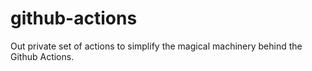 # github-actions
Out private set of actions to simplify the magical machinery behind the Github Actions.
